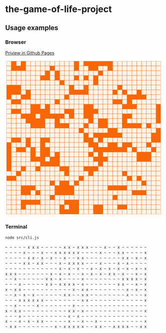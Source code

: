 # the-game-of-life-project
## Usage examples
### Browser

[Priview in Github Pages](https://an0de.github.io/the-game-of-life-project/)

[<img src="/docs/scr-web.png" alt="Usage Example" width="500"/>](/docs/scr-web.png)

### Terminal

```sh
node src/cli.js
```

```sh
~ ~ ~ ~ ~ x x x ~ ~ ~ ~ ~ x x ~ x x x ~ ~ ~ x ~ ~ x ~ ~ ~ ~ ~ ~ 
~ ~ ~ ~ x ~ ~ ~ x ~ ~ x x x x x x ~ ~ ~ ~ x ~ ~ ~ x x ~ ~ ~ ~ x 
~ ~ ~ ~ ~ x x ~ x ~ x ~ ~ x ~ ~ x x ~ ~ ~ ~ ~ ~ ~ ~ x x ~ x ~ x 
~ ~ ~ ~ x x ~ x x ~ ~ ~ x ~ x x x x ~ ~ ~ x ~ ~ ~ x ~ x ~ ~ ~ ~ 
~ ~ ~ ~ ~ ~ ~ ~ ~ ~ ~ ~ x ~ x ~ x ~ ~ x ~ x ~ x ~ x ~ x ~ x ~ x 
x x x ~ ~ ~ ~ ~ ~ ~ x ~ x ~ x ~ ~ x ~ x ~ x ~ x x ~ x ~ ~ x ~ x 
~ ~ x ~ ~ ~ ~ ~ ~ x x ~ x ~ ~ ~ ~ x ~ ~ ~ ~ ~ ~ ~ ~ x x x x ~ x 
~ ~ ~ x ~ ~ ~ ~ ~ x x ~ x x x x ~ x ~ ~ ~ ~ ~ ~ ~ x x ~ ~ x ~ x 
x ~ x x ~ ~ ~ ~ ~ ~ ~ ~ ~ ~ ~ x ~ x x ~ ~ ~ ~ ~ ~ ~ ~ x ~ x ~ x 
~ ~ x ~ x ~ x ~ ~ ~ ~ ~ ~ x x ~ ~ x x ~ ~ ~ ~ ~ ~ ~ ~ x ~ ~ ~ x 
~ ~ ~ x x x x x x ~ ~ ~ ~ ~ ~ ~ ~ x x ~ ~ ~ ~ ~ ~ ~ ~ ~ ~ ~ ~ x 
~ ~ x ~ ~ ~ ~ x ~ ~ ~ ~ ~ ~ ~ x ~ ~ ~ ~ ~ ~ ~ ~ ~ ~ ~ ~ ~ ~ ~ ~ 
x ~ x x ~ ~ ~ ~ ~ ~ ~ ~ ~ ~ x x ~ x ~ ~ ~ ~ ~ ~ ~ ~ ~ ~ ~ ~ ~ x 
~ ~ ~ x ~ ~ ~ ~ ~ ~ ~ ~ ~ ~ x ~ x ~ ~ ~ ~ ~ ~ ~ ~ ~ ~ ~ ~ ~ ~ ~ 
x ~ ~ x ~ x ~ x x ~ ~ ~ ~ ~ x ~ ~ x ~ ~ x ~ ~ ~ ~ ~ ~ ~ ~ ~ ~ x 
~ x x ~ ~ ~ ~ ~ ~ ~ ~ x ~ x x x x x ~ ~ x x ~ ~ x x x x ~ ~ x x
```
